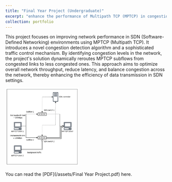 ```yaml
---
title: "Final Year Project (Undergraduate)"
excerpt: "enhance the performance of Multipath TCP (MPTCP) in congestion situations within Software-Defined Networking (SDN) environments by developing a congestion detection algorithm and a traffic control mechanism.<br/><img src='/images/Final Year Project.png'>"
collection: portfolio
---
```


This project focuses on improving network performance in SDN (Software-Defined Networking) environments using MPTCP (Multipath TCP). It introduces a novel congestion detection algorithm and a sophisticated traffic control mechanism. By identifying congestion levels in the network, the project's solution dynamically reroutes MPTCP subflows from congested links to less congested ones. This approach aims to optimize overall network throughput, reduce latency, and balance congestion across the network, thereby enhancing the efficiency of data transmission in SDN settings.

<img src='/images/Final Year Project_Figure1.png' style="zoom:30%;">

You can read the [PDF](/assets/Final Year Project.pdf) here.

